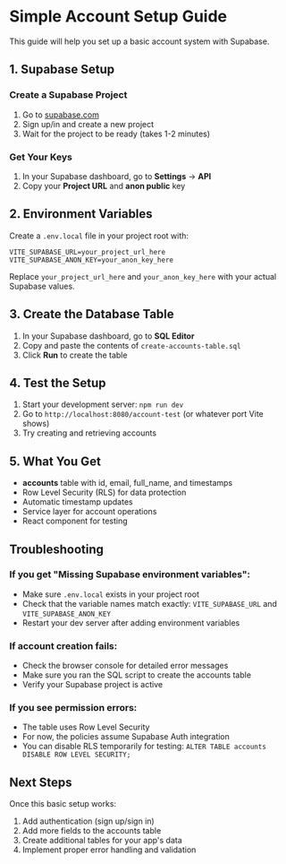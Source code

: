# Simple Account Setup Guide

This guide will help you set up a basic account system with Supabase.

## 1. Supabase Setup

### Create a Supabase Project
1. Go to [supabase.com](https://supabase.com)
2. Sign up/in and create a new project
3. Wait for the project to be ready (takes 1-2 minutes)

### Get Your Keys
1. In your Supabase dashboard, go to **Settings** → **API**
2. Copy your **Project URL** and **anon public** key

## 2. Environment Variables

Create a `.env.local` file in your project root with:

```
VITE_SUPABASE_URL=your_project_url_here
VITE_SUPABASE_ANON_KEY=your_anon_key_here
```

Replace `your_project_url_here` and `your_anon_key_here` with your actual Supabase values.

## 3. Create the Database Table

1. In your Supabase dashboard, go to **SQL Editor**
2. Copy and paste the contents of `create-accounts-table.sql`
3. Click **Run** to create the table

## 4. Test the Setup

1. Start your development server: `npm run dev`
2. Go to `http://localhost:8080/account-test` (or whatever port Vite shows)
3. Try creating and retrieving accounts

## 5. What You Get

- **accounts** table with id, email, full_name, and timestamps
- Row Level Security (RLS) for data protection
- Automatic timestamp updates
- Service layer for account operations
- React component for testing

## Troubleshooting

### If you get "Missing Supabase environment variables":
- Make sure `.env.local` exists in your project root
- Check that the variable names match exactly: `VITE_SUPABASE_URL` and `VITE_SUPABASE_ANON_KEY`
- Restart your dev server after adding environment variables

### If account creation fails:
- Check the browser console for detailed error messages
- Make sure you ran the SQL script to create the accounts table
- Verify your Supabase project is active

### If you see permission errors:
- The table uses Row Level Security
- For now, the policies assume Supabase Auth integration
- You can disable RLS temporarily for testing: `ALTER TABLE accounts DISABLE ROW LEVEL SECURITY;`

## Next Steps

Once this basic setup works:
1. Add authentication (sign up/sign in)
2. Add more fields to the accounts table
3. Create additional tables for your app's data
4. Implement proper error handling and validation 